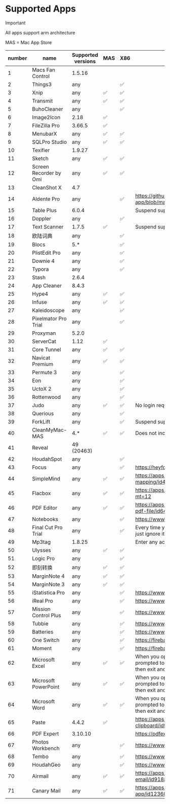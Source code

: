 
# Supported Apps

> [!IMPORTANT]
>
> All apps support arm architecture
> 
> MAS = Mac App Store


| number | name | Supported versions | MAS  | X86  | remark |
| ---- | ---- | -------- | ---- | ---- | ---- |
| 1 | Macs Fan Control | 1.5.16 |  |  |  |
| 2 | Things3 | any |  | ✅ |  |
| 3 | Xnip | any | ✅ | ✅ |  |
| 4 | Transmit | any | ✅ | ✅ |  |
| 5 | BuhoCleaner | any |  | ✅ |  |
| 6 | Image2Icon | 2.18 | ✅ |  |  |
| 7 | FileZilla Pro | 3.66.5 | ✅ |  |  |
| 8 | MenubarX | any | ✅ | ✅ |  |
| 9 | SQLPro Studio | any | ✅ | ✅ |  |
| 10 | Texifier | 1.9.27 |  |  |  |
| 11 | Sketch | any | ✅ | ✅ |  |
| 12 | Screen Recorder by Omi | any | ✅ | ✅ |  |
| 13 | CleanShot X | 4.7 |  |  |  |
| 14 | Aldente Pro | any |  | ✅ | https://github.com/TrialAppleApp/trial-macOS-app/blob/master/special_app.md |
| 15 | Table Plus | 6.0.4 |  |  | Suspend support |
| 16 | Doppler | any |  | ✅ |  |
| 17 | Text Scanner | 1.7.5 | ✅ |  | Suspend support |
| 18 | 欧陆词典 | any |  | ✅ |  |
| 19 | Blocs | 5.* |  | ✅ |  |
| 20 | PlistEdit Pro | any |  | ✅ |  |
| 21 | Downie 4 | any |  | ✅ |  |
| 22 | Typora | any |  | ✅ |  |
| 23 | Stash | 2.6.4 |  |  |  |
| 24 | App Cleaner | 8.4.3 |  |  |  |
| 25 | Hype4 | any | ✅ | ✅ |  |
| 26 | Infuse | any | ✅ | ✅ |  |
| 27 | Kaleidoscope | any |  | ✅ |  |
| 28 | Pixelmator Pro Trial | any |  | ✅ |  |
| 29 | Proxyman | 5.2.0 |  |  |  |
| 30 | ServerCat | 1.12 | ✅ |  |  |
| 31 | Core Tunnel | any | ✅ | ✅ |  |
| 32 | Navicat Premium | any | ✅ | ✅ |  |
| 33 | Permute 3 | any |  | ✅ |  |
| 34 | Eon | any |  | ✅ |  |
| 35 | UctoX 2 | any |  | ✅ |  |
| 36 | Rottenwood | any |  | ✅ |  |
| 37 | Judo | any | ✅ | ✅ | No login required. Some functions are not available. |
| 38 | Querious | any |  | ✅ |  |
| 39 | ForkLift | any |  | ✅ | Suspend support |
| 40 | CleanMyMac-MAS | 4.* | ✅ | ✅ | Does not include status bar buttons |
| 41 | Reveal | 49 (20463) |  |  |  |
| 42 | HoudahSpot | any |  | ✅ |  |
| 43 | Focus | any |  | ✅ | https://heyfocus.com |
| 44 | SimpleMind | any | ✅ | ✅ | https://apps.apple.com/us/app/simplemind-mind-mapping/id439654198?mt=12 |
| 45 | Flacbox | any | ✅ | ✅ | https://apps.apple.com/us/app/flacbox/id1594027432?mt=12 |
| 46 | PDF Editor | any | ✅ | ✅ | https://apps.apple.com/gb/app/pdf-editor-for-adobe-pdf-file/id6469578160 |
| 47 | Notebooks | any |  | ✅ | https://www.notebooksapp.com/mac/ |
| 48 | Final Cut Pro Trial | any |  | ✅ | Every time you open it, you will be prompted to buy it, just ignore it |
| 49 | Mp3tag | 1.8.25 |  |  | Enter any activation information point to activate |
| 50 | Ulysses | any | ✅ | ✅ |  |
| 51 | Logic Pro | any |  | ✅ |  |
| 52 | 即刻转换 | any | ✅ | ✅ |  |
| 53 | MarginNote 4 | any | ✅ | ✅ |  |
| 54 | MarginNote 3 | any | ✅ | ✅ |  |
| 55 | iStatistica Pro | any |  | ✅ | https://www.imagetasks.com/istatistica/pro |
| 56 | iReal Pro | any |  | ✅ | https://www.irealpro.com |
| 57 | Mission Control Plus | any |  | ✅ | https://www.fadel.io/missioncontrolplus |
| 58 | Tubbie | any |  | ✅ | https://www.fadel.io/tubbie |
| 59 | Batteries | any |  | ✅ | https://www.fadel.io/batteries |
| 60 | One Switch | any |  | ✅ | https://fireball.studio/oneswitch |
| 61 | Moment | any |  | ✅ | https://fireball.studio/moment |
| 62 | Microsoft Excel | any | ✅ | ✅ | When you open it for the first time, you may be prompted to purchase. Open it in read-only mode once, then exit and reopen it. |
| 63 | Microsoft PowerPoint | any | ✅ | ✅ | When you open it for the first time, you may be prompted to purchase. Open it in read-only mode once, then exit and reopen it. |
| 64 | Microsoft Word | any | ✅ | ✅ | When you open it for the first time, you may be prompted to purchase. Open it in read-only mode once, then exit and reopen it. |
| 65 | Paste | 4.4.2 | ✅ |  | https://apps.apple.com/us/app/paste-endless-clipboard/id967805235 |
| 66 | PDF Expert | 3.10.10 |  |  | https://pdfexpert.com |
| 67 | Photos Workbench | any |  | ✅ | https://www.houdah.com/photosWorkbench/ |
| 68 | Tembo | any |  | ✅ | https://www.houdah.com/tembo/ |
| 69 | HoudahGeo | any |  | ✅ | https://www.houdah.com/houdahGeo/ |
| 70 | Airmail | any | ✅ | ✅ | https://apps.apple.com/us/app/airmail-lightning-fast-email/id918858936 |
| 71 | Canary Mail | any | ✅ | ✅ | https://apps.apple.com/us/app/canary-mail-app/id1236045954 |
